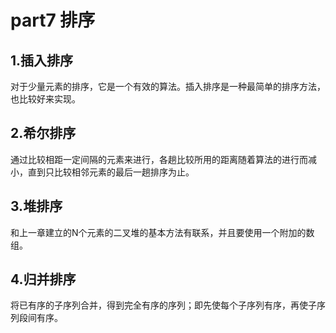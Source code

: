# part7 排序
## 1.插入排序
 对于少量元素的排序，它是一个有效的算法。插入排序是一种最简单的排序方法，也比较好来实现。
 ## 2.希尔排序
 
通过比较相距一定间隔的元素来进行，各趟比较所用的距离随着算法的进行而减小，直到只比较相邻元素的最后一趟排序为止。
## 3.堆排序

和上一章建立的N个元素的二叉堆的基本方法有联系，并且要使用一个附加的数组。
## 4.归并排序
将已有序的子序列合并，得到完全有序的序列；即先使每个子序列有序，再使子序列段间有序。

